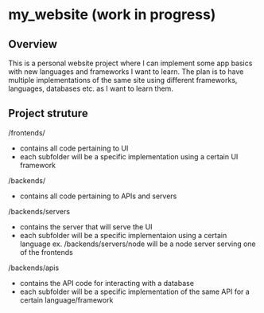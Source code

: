 # my_website (work in progress)

## Overview

This is a personal website project where I can implement some app basics with new languages and frameworks I want to learn. The plan is to have multiple implementations of the same site using different frameworks, languages, databases etc. as I want to learn them.

## Project struture

/frontends/

- contains all code pertaining to UI
- each subfolder will be a specific implementation using a certain UI framework

/backends/

- contains all code pertaining to APIs and servers

/backends/servers

- contains the server that will serve the UI
- each subfolder will be a specific implementaion using a certain language ex. /backends/servers/node will be a node server serving one of the frontends

/backends/apis

- contains the API code for interacting with a database
- each subfolder will be a specific implementation of the same API for a certain language/framework
